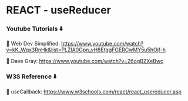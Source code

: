 # REACT - useReducer

### Youtube Tutorials ⬇️

🚀 Web Dev Simplified: https://www.youtube.com/watch?v=kK_Wqx3RnHk&list=PLZlA0Gpn_vH8EtggFGERCwMY5u5hOjf-h

🚀 Dave Gray: https://www.youtube.com/watch?v=26ogBZXeBwc

### W3S Reference ⬇️

🚀 useCallback: https://www.w3schools.com/react/react_usereducer.asp


